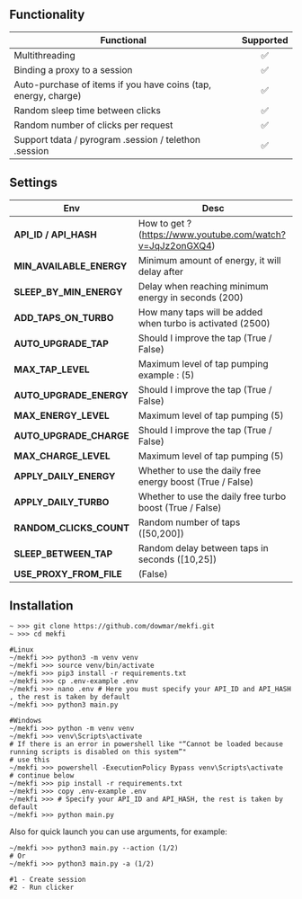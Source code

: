 
## Functionality
| Functional                                                     | Supported |
|----------------------------------------------------------------|:---------:|
| Multithreading                                                 |     ✅     |
| Binding a proxy to a session                                   |     ✅     |
| Auto-purchase of items if you have coins (tap, energy, charge) |     ✅     |
| Random sleep time between clicks                               |     ✅     |
| Random number of clicks per request                            |     ✅     |
| Support tdata / pyrogram .session / telethon .session          |     ✅     |

## Settings
| Env                | Desc                                                                               |
|--------------------------|----------------------------------------------------------------------------------------|
| **API_ID / API_HASH**    | How to get ? (https://www.youtube.com/watch?v=JqJz2onGXQ4)           |
| **MIN_AVAILABLE_ENERGY** | Minimum amount of energy, it will delay after |
| **SLEEP_BY_MIN_ENERGY**  | Delay when reaching minimum energy in seconds (200)                                 |
| **ADD_TAPS_ON_TURBO**    | How many taps will be added when turbo is activated (2500)                          |
| **AUTO_UPGRADE_TAP**     | Should I improve the tap (True / False)                                                |
| **MAX_TAP_LEVEL**        | Maximum level of tap pumping example : (5)                                                    |
| **AUTO_UPGRADE_ENERGY**  | Should I improve the tap (True / False)                                                |
| **MAX_ENERGY_LEVEL**     | Maximum level of tap pumping (5)                                                    |
| **AUTO_UPGRADE_CHARGE**  | Should I improve the tap (True / False)                                                |
| **MAX_CHARGE_LEVEL**     | Maximum level of tap pumping (5)                                                    |
| **APPLY_DAILY_ENERGY**   | Whether to use the daily free energy boost (True / False)                              |
| **APPLY_DAILY_TURBO**    | Whether to use the daily free turbo boost (True / False)                               |
| **RANDOM_CLICKS_COUNT**  | Random number of taps ([50,200])                                                      |
| **SLEEP_BETWEEN_TAP**    | Random delay between taps in seconds ([10,25])                                        |
| **USE_PROXY_FROM_FILE**  | (False)            |

## Installation
```shell
~ >>> git clone https://github.com/dowmar/mekfi.git
~ >>> cd mekfi

#Linux
~/mekfi >>> python3 -m venv venv
~/mekfi >>> source venv/bin/activate
~/mekfi >>> pip3 install -r requirements.txt
~/mekfi >>> cp .env-example .env
~/mekfi >>> nano .env # Here you must specify your API_ID and API_HASH , the rest is taken by default
~/mekfi >>> python3 main.py

#Windows
~/mekfi >>> python -m venv venv
~/mekfi >>> venv\Scripts\activate
# If there is an error in powershell like "“Cannot be loaded because running scripts is disabled on this system”"
# use this
~/mekfi >>> powershell -ExecutionPolicy Bypass venv\Scripts\activate
# continue below
~/mekfi >>> pip install -r requirements.txt
~/mekfi >>> copy .env-example .env
~/mekfi >>> # Specify your API_ID and API_HASH, the rest is taken by default
~/mekfi >>> python main.py
```

Also for quick launch you can use arguments, for example:
```shell
~/mekfi >>> python3 main.py --action (1/2)
# Or
~/mekfi >>> python3 main.py -a (1/2)

#1 - Create session
#2 - Run clicker
```
